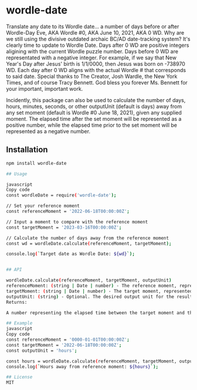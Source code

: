# wordle-date

Translate any date to its Wordle date... a number of days before or after Wordle-Day Eve, AKA Wordle #0, AKA June 10, 2021, AKA 0 WD. Why are we still using the divisive outdated archaic BC/AD date-tracking system? It's clearly time to update to Wordle Date. Days after 0 WD are positive integers aligining with the current Wordle puzzle number.  Days before 0 WD are representated with a negative integer. For example, if we say that New Year's Day after Jesus' birth is 1/1/0000, then Jesus was born on -738970 WD.  Each day after 0 WD aligns with the actual Wordle # that corresponds to said date.  Special thanks to The Creator, Josh Wardle, the New York Times, and of course Tracy Bennett. God bless you forever Ms. Bennett for your important, important work.

Incidently, this package can also be used to calculate the number of days, hours, minutes, seconds, or other outputUnit (default is days) away from any set moment (default is Wordle #0 June 18, 2021), given any supplied moment. The elapsed time after the set moment will be represented as a positive number, while the elapsed time prior to the set moment will be represented as a negative number.

## Installation

```bash
npm install wordle-date

## Usage

javascript
Copy code
const wordleDate = require('wordle-date');

// Set your reference moment
const referenceMoment = '2022-06-18T00:00:00Z';

// Input a moment to compare with the reference moment
const targetMoment = '2023-03-16T00:00:00Z';

// Calculate the number of days away from the reference moment
const wd = wordleDate.calculate(referenceMoment, targetMoment);

console.log(`Target date as Wordle Date: ${wd}`);


## API

wordleDate.calculate(referenceMoment, targetMoment, outputUnit)
referenceMoment: (string | Date | number) - The reference moment, represented in any standard JavaScript or query language format (e.g., ISO-8601 string, Date object, or Unix timestamp).
targetMoment: (string | Date | number) - The target moment, represented in any standard JavaScript or query language format (e.g., ISO-8601 string, Date object, or Unix timestamp).
outputUnit: (string) - Optional. The desired output unit for the result. Default is 'days'. Available options are: 'days', 'hours', 'minutes', 'seconds', 'milliseconds'.
Returns:

A number representing the elapsed time between the target moment and the reference moment, in the specified output unit.

## Example
javascript
Copy code
const referenceMoment = '0000-01-01T00:00:00Z';
const targetMoment = '2022-06-18T00:00:00Z';
const outputUnit = 'hours';

const hours = wordleDate.calculate(referenceMoment, targetMoment, outputUnit);
console.log(`Hours away from reference moment: ${hours}`);

## License
MIT